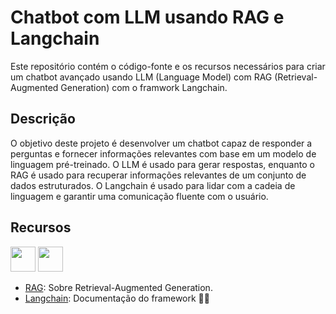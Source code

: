 # Chatbot com LLM usando RAG e Langchain

Este repositório contém o código-fonte e os recursos necessários para criar um chatbot avançado usando LLM (Language Model) com RAG (Retrieval-Augmented Generation) com o framwork Langchain.

## Descrição

O objetivo deste projeto é desenvolver um chatbot capaz de responder a perguntas e fornecer informações relevantes com base em um modelo de linguagem pré-treinado. O LLM é usado para gerar respostas, enquanto o RAG é usado para recuperar informações relevantes de um conjunto de dados estruturados. O Langchain é usado para lidar com a cadeia de linguagem e garantir uma comunicação fluente com o usuário.

## Recursos

<img src="https://cdn.jsdelivr.net/gh/devicons/devicon@latest/icons/python/python-original.svg" width="40" height="40"/> <img src="https://cdn.jsdelivr.net/gh/devicons/devicon@latest/icons/jupyter/jupyter-original.svg" width="40" height="40" />


- [RAG](https://medium.com/@tejpal.abhyuday/retrieval-augmented-generation-rag-from-basics-to-advanced-a2b068fd576c): Sobre Retrieval-Augmented Generation.
- [Langchain](https://python.langchain.com/v0.1/docs/get_started/introduction): Documentação do framework 🦜🔗

